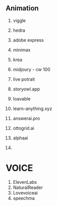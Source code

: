 
## Animation

1. viggle
2. hedra
3. adobe express
4. minimax
5. krea
6. midjoury - cw 100
7.  live potrait
8.  storyowl.app


9. loavable
10. learn-anything.xyz
11. answerai.pro
12. ottogrid.ai
13. alphaai
14. 

# VOICE

1. ElevenLabs
2. NaturalReader
3. Lovevoiceai
4. speechma

